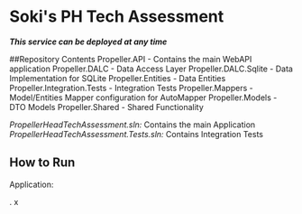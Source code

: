 # Soki's PH Tech Assessment

__*This service can be deployed at any time*__

##Repository Contents
Propeller.API - Contains the main WebAPI application
Propeller.DALC - Data Access Layer
Propeller.DALC.Sqlite - Data Implementation for SQLite
Propeller.Entities - Data Entities
Propeller.Integration.Tests - Integration Tests
Propeller.Mappers - Model/Entities Mapper configuration for AutoMapper
Propeller.Models - DTO Models
Propeller.Shared - Shared Functionality

*PropellerHeadTechAssessment.sln:* Contains the main Application
*PropellerHeadTechAssessment.Tests.sln:* Contains Integration Tests

## How to Run

Application: 

.
x
